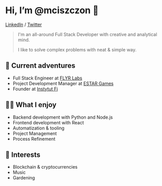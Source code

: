 # Hi, I’m @mciszczon 👋

[LinkedIn](https://linkedin.com/in/mciszczon) / [Twitter](https://twitter.com/mciszczon)

> I'm an all-around Full Stack Developer with creative and analytical mind.
> 
> I like to solve complex problems with neat & simple way.

## 🤠 Current adventures

- Full Stack Engineer at [FLYR Labs](https://flyrlabs.com)
- Project Development Manager at [ESTAR Games](https://estar.games/)
- Founder at [Instytut Fi](https://github.com/instytutfi)

## 👍🏻 What I enjoy

- Backend development with Python and Node.js
- Frontend development with React
- Automatization & tooling
- Project Management
- Process Refinement

## 👀 Interests

- Blockchain & cryptocurrencies
- Music
- Gardening
